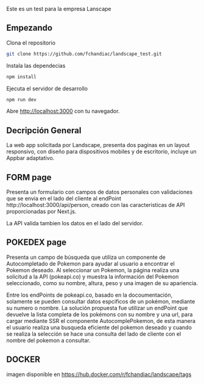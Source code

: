 Este es un test para la empresa Lanscape

## Empezando

Clona el repositorio
```bash
git clone https://github.com/fchandiac/landscape_test.git
```

Instala las dependecias

```bash
npm install
```


Ejecuta el servidor de desarrollo

```bash
npm run dev
```

Abre [http://localhost:3000](http://localhost:3000) con tu navegador.



## Decripción General
La web app solicitada por Landscape, presenta dos paginas en un layout responsivo, con diseño para dispositivos mobiles y de escritorio, incluye un Appbar adaptativo.

## FORM page
Presenta un formulario con campos de datos personales con validaciones que se envia en el lado del cliente al endPoint http://localhost:3000/api/person, creado con las caracteristicas de API proporcionadas por Next.js.

La API valida tambien los datos en el lado del servidor. 

## POKEDEX page

Presenta un campo de búsqueda que utiliza un componente de Autocompletado de Pokemon para ayudar al usuario a encontrar el Pokemon deseado. Al seleccionar un Pokemon, la página realiza una solicitud a la API (pokeapi.co) y muestra la información del Pokemon seleccionado, como su nombre, altura, peso y una imagen de su apariencia.

Entre los endPoints de pokeapi.co, basado en la docoumentación, solamente se pueden consultar datos espcificos de un pokémon, mediante su numero o nombre. La solución propuesta fue utilizar un endPoint que devuelve la lista completa de los pokémons con su nombre y una url, para cargar mediante SSR el componente AutocomplePokemon, de esta manera el usuario realiza una busqueda eficiente del pokemon deseado y cuando se realiza la selección se hace una consulta del lado de cliente con el nombre del pokemon a consultar. 


## DOCKER

imagen disponible en https://hub.docker.com/r/fchandiac/landscape/tags